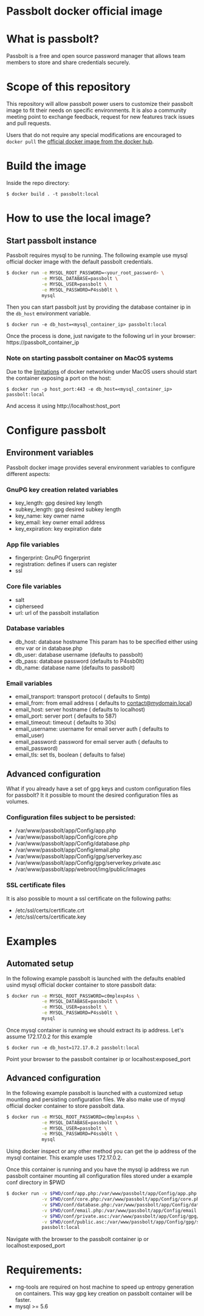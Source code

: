 # Passbolt docker official image

# What is passbolt?

Passbolt is a free and open source password manager that allows team members to
store and share credentials securely.

# Scope of this repository

This repository will allow passbolt power users to customize their passbolt image to fit their needs on
specific environments. It is also a community meeting point to exchange feedback, request for new features
track issues and pull requests.

Users that do not require any special modifications are encouraged to `docker pull` the
[official docker image from the docker hub](https://hub.docker.com/r/passbolt/passbolt/).

# Build the image

Inside the repo directory:

`$ docker build . -t passbolt:local`

# How to use the local image?

## Start passbolt instance

Passbolt requires mysql to be running. The following example use mysql official docker image
with the default passbolt credentials.

```bash
$ docker run -e MYSQL_ROOT_PASSWORD=<your_root_password> \
             -e MYSQL_DATABASE=passbolt \
             -e MYSQL_USER=passbolt \
             -e MYSQL_PASSWORD=P4ssb0lt \
             mysql
```

Then you can start passbolt just by providing the database container ip in the `db_host` environment variable.

`$ docker run -e db_host=<mysql_container_ip> passbolt:local`

Once the process is done, just navigate to the following url in your browser: https://passbolt_container_ip

### Note on starting passbolt container on MacOS systems

Due to the [limitations](https://docs.docker.com/docker-for-mac/networking/#known-limitations-use-cases-and-workarounds)
of docker networking under MacOS users should start the container exposing a port on the host:

`$ docker run -p host_port:443 -e db_host=<mysql_container_ip> passbolt:local`

And access it using http://localhost:host_port

# Configure passbolt

## Environment variables

Passbolt docker image provides several environment variables to configure different aspects:

### GnuPG key creation related variables

* key_length: gpg desired key length
* subkey_length: gpg desired subkey length
* key_name: key owner name
* key_email: key owner email address
* key_expiration: key expiration date

### App file variables

* fingerprint: GnuPG fingerprint
* registration: defines if users can register
* ssl

### Core file variables

* salt
* cipherseed
* url: url of the passbolt installation

### Database variables

* db_host: database hostname This param has to be specified either using env var or in database.php
* db_user: database username (defaults to passbolt)
* db_pass: database password (defaults to P4ssb0lt)
* db_name: database name     (defaults to passbolt)

### Email variables

* email_transport: transport protocol             ( defaults to Smtp)
* email_from:     from email address             ( defaults to contact@mydomain.local)
* email_host:     server hostname                ( defaults to localhost)
* email_port:     server port                    ( defaults to 587)
* email_timeout:  timeout                        ( defaults to 30s)
* email_username: username for email server auth ( defaults to email_user)
* email_password: password for email server auth ( defaults to email_password)
* email_tls:      set tls, boolean               ( defaults to false)

## Advanced configuration

What if you already have a set of gpg keys and custom configuration files for passbolt?
It it possible to mount the desired configuration files as volumes.

### Configuration files subject to be persisted:

* /var/www/passbolt/app/Config/app.php
* /var/www/passbolt/app/Config/core.php
* /var/www/passbolt/app/Config/database.php
* /var/www/passbolt/app/Config/email.php
* /var/www/passbolt/app/Config/gpg/serverkey.asc
* /var/www/passbolt/app/Config/gpg/serverkey.private.asc
* /var/www/passbolt/app/webroot/img/public/images

### SSL certificate files

It is also possible to mount a ssl certificate on the following paths:

* /etc/ssl/certs/certificate.crt
* /etc/ssl/certs/certificate.key

# Examples

## Automated setup

In the following example passbolt is launched with the defaults enabled usind mysql official docker container to store passbolt data:

```bash
$ docker run -e MYSQL_ROOT_PASSWORD=c0mplexp4ss \
             -e MYSQL_DATABASE=passbolt \
             -e MYSQL_USER=passbolt \
             -e MYSQL_PASSWORD=P4ssb0lt \
             mysql
```

Once mysql container is running we should extract its ip address. Let's assume 172.17.0.2 for this example

`$ docker run -e db_host=172.17.0.2 passbolt:local`

Point your browser to the passbolt container ip or localhost:exposed_port

## Advanced configuration

In the following example passbolt is launched with a customized setup mounting and persisting configuration files. We also make use of
mysql official docker container to store passbolt data.

```bash
$ docker run -e MYSQL_ROOT_PASSWORD=c0mplexp4ss \
             -e MYSQL_DATABASE=passbolt \
             -e MYSQL_USER=passbolt \
             -e MYSQL_PASSWORD=P4ssb0lt \
             mysql
```

Using docker inspect or any other method you can get the ip address of the mysql container. This example uses 172.17.0.2.

Once this container is running and you have the mysql ip address we run passbolt container mounting all configuration files stored
under a example conf directory in $PWD

```bash
$ docker run -v $PWD/conf/app.php:/var/www/passbolt/app/Config/app.php \
             -v $PWD/conf/core.php:/var/www/passbolt/app/Config/core.php \
             -v $PWD/conf/database.php:/var/www/passbolt/app/Config/database.php \
             -v $PWD/conf/email.php:/var/www/passbolt/app/Config/email.php \
             -v $PWD/conf/private.asc:/var/www/passbolt/app/Config/gpg/serverkey.private.asc \
             -v $PWD/conf/public.asc:/var/www/passbolt/app/Config/gpg/serverkey.asc \
             passbolt:local
```

Navigate with the browser to the passbolt container ip or localhost:exposed_port

# Requirements:

* rng-tools are required on host machine to speed up entropy generation on containers. This way gpg key creation on passbolt container will be faster.
* mysql >= 5.6
